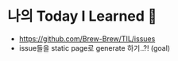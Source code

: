 # 나의 Today I Learned :rocket:

- https://github.com/Brew-Brew/TIL/issues
- issue들을 static page로 generate 하기..?! (goal)